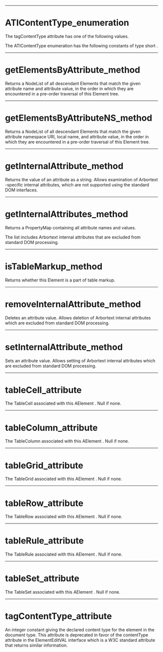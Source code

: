 

---

# ATIContentType_enumeration

The tagContentType attribute has one of the following values.

The ATIContentType enumeration has the following constants of type short .



---

# getElementsByAttribute_method

Returns a NodeList of all descendant Elements that match the given attribute name and attribute value, in the order in which they are encountered in a pre-order traversal of this Element tree.



---

# getElementsByAttributeNS_method

Returns a NodeList of all descendant Elements that match the given attribute namespace URI, local name, and attribute value, in the order in which they are encountered in a pre-order traversal of this Element tree.



---

# getInternalAttribute_method

Returns the value of an attribute as a string. Allows examination of Arbortext -specific internal attributes, which are not supported using the standard DOM interfaces.



---

# getInternalAttributes_method

Returns a PropertyMap containing all attribute names and values.

The list includes Arbortext internal attributes that are excluded from standard DOM processing.



---

# isTableMarkup_method

Returns whether this Element is a part of table markup.



---

# removeInternalAttribute_method

Deletes an attribute value. Allows deletion of Arbortext internal attributes which are excluded from standard DOM processing.



---

# setInternalAttribute_method

Sets an attribute value. Allows setting of Arbortext internal attributes which are excluded from standard DOM processing.



---

# tableCell_attribute

The TableCell associated with this AElement . Null if none.



---

# tableColumn_attribute

The TableColumn associated with this AElement . Null if none.



---

# tableGrid_attribute

The TableGrid associated with this AElement . Null if none.



---

# tableRow_attribute

The TableRow associated with this AElement . Null if none.



---

# tableRule_attribute

The TableRule associated with this AElement . Null if none.



---

# tableSet_attribute

The TableSet associated with this AElement . Null if none.



---

# tagContentType_attribute

An integer constant giving the declared content type for the element in the document type. This attribute is deprecated in favor of the contentType attribute in the ElementEditVAL interface which is a W3C standard attribute that returns similar information.